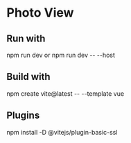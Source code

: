 # Photo View

## Run with
npm run dev
or
npm run dev -- --host

## Build with
npm create vite@latest -- --template vue

## Plugins
npm install -D @vitejs/plugin-basic-ssl